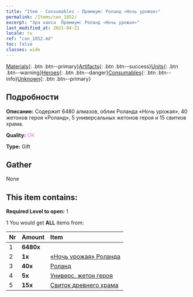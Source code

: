 ```yaml
---
title: "Item - Consumables - Премиум: Роланд «Ночь урожая»"
permalink: /Items/con_1852/
excerpt: "Эра хаоса  Премиум: Роланд «Ночь урожая»"
last_modified_at: 2021-04-21
locale: ru
ref: "con_1852.md"
toc: false
classes: wide
---
```

 [Materials](/ru/Items/){: .btn .btn--primary}[Artifacts](/ru/Items/Artifacts/){: .btn .btn--success}[Units](/ru/Items/Units/){: .btn .btn--warning}[Heroes](/ru/Items/Heroes/){: .btn .btn--danger}[Consumables](/ru/Items/Consumables/){: .btn .btn--info}[Unknown](/ru/Items/Unknown/){: .btn .btn--primary}

## Подробности
 **Описание:** Содержит 6480 алмазов, облик Роланда «Ночь урожая», 40 жетонов героя «Роланд», 5 универсальных жетонов героя и 15 свитков храма.

 **Quality:** <span style="color: #DA70D6">OK</span>

 **Type:** Gift

## Gather

  None

## This item contains:

 **Required Level to open:** 1

 1 You would get **ALL** items  from:

  | Nr | Amount |     Item    |
  |:---|:-------|:------------|
  | 1 |  **6480x** | <i class="fas fa-gem"/> |  | 
  | 2 |  **1x** | [«Ночь урожая» Роланда](/ru/Items/con_1034/) |  | 
  | 3 |  **40x** | [Роланд](/ru/Items/her_362/) |  | 
  | 4 |  **5x** | [Универс. жетон героя](/ru/Items/her_358/) |  | 
  | 5 |  **15x** | [Свиток древнего храма](/ru/Items/con_697/) |  | 
